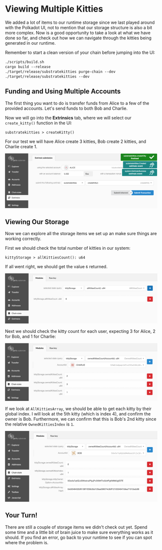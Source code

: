 Viewing Multiple Kitties
===

We added a lot of items to our runtime storage since we last played around with the Polkadot UI, not to mention that our storage structure is also a bit more complex. Now is a good opportunity to take a look at what we have done so far, and check out how we can navigate through the kitties being generated in our runtime.

Remember to start a clean version of your chain before jumping into the UI:

```
./scripts/build.sh
cargo build --release
./target/release/substratekitties purge-chain --dev
./target/release/substratekitties --dev
```

## Funding and Using Multiple Accounts

The first thing you want to do is transfer funds from Alice to a few of the provided accounts. Let's send funds to both Bob and Charlie.

Now we will go into the **Extrinsics** tab, where we will select our `create_kitty()` function in the UI:

```
substratekitties > createKitty()
```

For our test we will have Alice create 3 kitties, Bob create 2 kitties, and Charlie create 1.

![An image of Alice creating a Kitty](./assets/alice-creates-kitty.png)

## Viewing Our Storage

Now we can explore all the storage items we set up an make sure things are working correctly.

First we should check the total number of kitties in our system:

```
kittyStorage > allKittiesCount(): u64
```

If all went right, we should get the value `6` returned.

![An image of AllKittiesCount](./assets/all-kitties-count.png)

Next we should check the kitty count for each user, expecting 3 for Alice, 2 for Bob, and 1 for Charlie:

![An image of individual kitty count](./assets/owner-kitty-count.png)

If we look at `AllKittiesArray`, we should be able to get each kitty by their global index. I will look at the 5th kitty (which is index 4), and confirm the owner is Bob. Furthermore, we can confirm that this is Bob's 2nd kitty since the relative `OwnedKittiesIndex` is `1`.

![An image of Bob's kitty in storage](./assets/bob-owned-kitty.png)

## Your Turn!

There are still a couple of storage items we didn't check out yet. Spend some time and a little bit of brain juice to make sure everything works as it should. If you find an error, go back to your runtime to see if you can spot where the problem is.